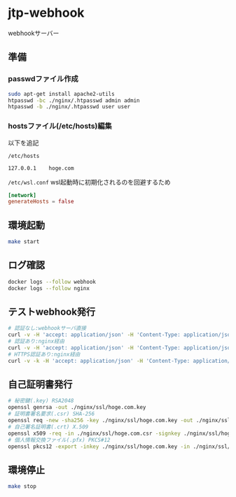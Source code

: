 # jtp-webhook

webhookサーバー

## 準備

### passwdファイル作成

```sh
sudo apt-get install apache2-utils
htpasswd -bc ./nginx/.htpasswd admin admin
htpasswd -b ./nginx/.htpasswd user user
```

### hostsファイル(/etc/hosts)編集

以下を追記

`/etc/hosts`

```hosts
127.0.0.1    hoge.com
```

`/etc/wsl.conf` wsl起動時に初期化されるのを回避するため

```conf
[network]
generateHosts = false
```

## 環境起動

```sh
make start
```

## ログ確認

```sh
docker logs --follow webhook
docker logs --follow nginx
```

## テストwebhook発行

```sh
# 認証なし:webhookサーバ直接
curl -v -H 'accept: application/json' -H 'Content-Type: application/json' -d '{"field1":"aaaa","data":{"field2":"bbbb"}}' http://localhost:9000/hooks/test
# 認証あり:nginx経由
curl -v -H 'accept: application/json' -H 'Content-Type: application/json' -d '{"field1":"aaaa","data":{"field2":"bbbb"}}' http://hoge.com/hooks/test -u user:user
# HTTPS認証あり:nginx経由
curl -v -k -H 'accept: application/json' -H 'Content-Type: application/json' -d '{"field1":"aaaa","data":{"field2":"bbbb"}}' https://hoge.com/hooks/test -u user:user
```

## 自己証明書発行

```sh
# 秘密鍵(.key) RSA2048
openssl genrsa -out ./nginx/ssl/hoge.com.key
# 証明書署名要求(.csr) SHA-256
openssl req -new -sha256 -key ./nginx/ssl/hoge.com.key -out ./nginx/ssl/hoge.com.csr
# 自己署名証明書(.crt) X.509
openssl x509 -req -in ./nginx/ssl/hoge.com.csr -signkey ./nginx/ssl/hoge.com.key -out ./nginx/ssl/hoge.com.crt -days 3650
# 個人情報交換ファイル(.pfx) PKCS#12
openssl pkcs12 -export -inkey ./nginx/ssl/hoge.com.key -in ./nginx/ssl/hoge.com.crt -out ./nginx/ssl/hoge.com.pfx
```

## 環境停止

```sh
make stop
```
